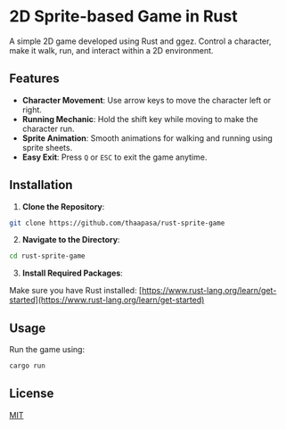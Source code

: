 # 2D Sprite-based Game in Rust

A simple 2D game developed using Rust and ggez. Control a
character, make it walk, run, and interact within a 2D
environment.

## Features

- **Character Movement**: Use arrow keys to move the character left
  or right.
- **Running Mechanic**: Hold the shift key while moving to make the
  character run.
- **Sprite Animation**: Smooth animations for walking and running using
  sprite sheets.
- **Easy Exit**: Press `Q` or `ESC` to exit the game anytime.

## Installation

1. **Clone the Repository**:

```bash
git clone https://github.com/thaapasa/rust-sprite-game
```

2. **Navigate to the Directory**:

```bash
cd rust-sprite-game
```

3. **Install Required Packages**:

Make sure you have Rust installed:
[https://www.rust-lang.org/learn/get-started](https://www.rust-lang.org/learn/get-started)

## Usage

Run the game using:

```bash
cargo run
```

## License

[MIT](./LICENSE)
